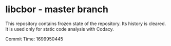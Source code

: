 # libcbor - master branch

This repository contains frozen state of the repository.
Its history is cleared. It is used only for static code
analysis with Codacy.

Commit Time: 1699950445